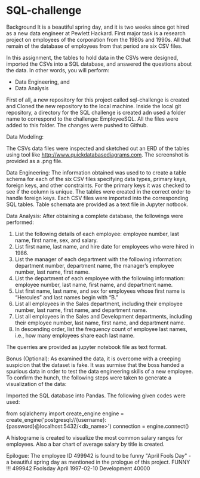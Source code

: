 # SQL-challenge

Background
It is a beautiful spring day, and it is two weeks since got hired as a new data engineer at Pewlett Hackard. First major task is a research project on employees of the corporation from the 1980s and 1990s. All that remain of the database of employees from that period are six CSV files. 

In this assignment, the tables to hold data in the CSVs were designed, imported the CSVs into a SQL database, and answered the questions about the data. In other words, you will perform:

- Data Engineering, and  
- Data Analysis

First of all, a new repository for this project called sql-challenge is created and Cloned the new repository to the local machine. Inside the local git repository, a directory for the SQL challenge is created adn used a folder name to correspond to the challenge: EmployeeSQL. All the files were added to this folder. The changes were pushed to Github. 

Data Modeling:

The CSVs data files were inspected and sketched out an ERD of the tables using tool like http://www.quickdatabasediagrams.com. The screenshot is provided as a .png file.

Data Engineering:
The information obtained was used to to create a table schema for each of the six CSV files specifying data types, primary keys, foreign keys, and other constraints. For the primary keys it was checked to see if the column is unique. The tables were created in the correct order to handle foreign keys. Each CSV files were imported into the corresponding SQL tables. Table schemata are provided as a text file in Jupyter notbook.

Data Analysis:
After obtaining a complete database, the followings were performed:
1. List the following details of each employee: employee number, last name, first name, sex, and salary.
2. List first name, last name, and hire date for employees who were hired in 1986.
3. List the manager of each department with the following information: department number, department name, the manager’s employee number, last name, first name.
4. List the department of each employee with the following information: employee number, last name, first name, and department name.
5. List first name, last name, and sex for employees whose first name is “Hercules” and last names begin with “B.”
6. List all employees in the Sales department, including their employee number, last name, first name, and department name.
7. List all employees in the Sales and Development departments, including their employee number, last name, first name, and department name.
8. In descending order, list the frequency count of employee last names, i.e., how many employees share each last name.

The querries are provided as jupyter notebook file as text format. 


Bonus (Optional):
As examined the data, it is overcome with a creeping suspicion that the dataset is fake. It was surmise that the boss handed a spurious data in order to test the data engineering skills of a new employee. To confirm the hunch, the following steps were taken to generate a visualization of the data:

Imported the SQL database into Pandas. The following given codes were used:

from sqlalchemy import create_engine
engine = create_engine('postgresql://{username}:{password}@localhost:5432/<db_name>')
connection = engine.connect()

A histograme is created to visualize the most common salary ranges for employees. Also a bar chart of average salary by title is created.

Epilogue:
The employee ID 499942 is found to be funny "April Fools Day" - a beautiful spring day as mentioned in the prologue of this project. 
FUNNY !!!
499942	Foolsday	April	1997-02-10	Development	40000

